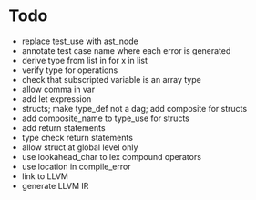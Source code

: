 # Todo
* replace test_use with ast_node
* annotate test case name where each error is generated
* derive type from list in for x in list
* verify type for operations
* check that subscripted variable is an array type
* allow comma in var
* add let expression
* structs; make type_def not a dag; add composite for structs
* add composite_name to type_use for structs
* add return statements
* type check return statements
* allow struct at global level only
* use lookahead_char to lex compound operators
* use location in compile_error
* link to LLVM
* generate LLVM IR
